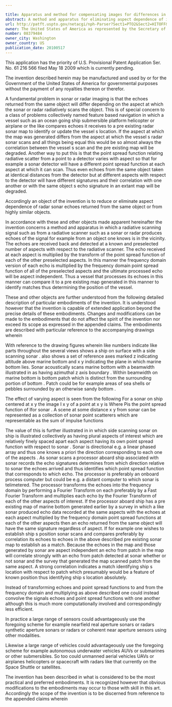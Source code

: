 ```yaml
---

title: Apparatus and method for compensating images for differences in aspect
abstract: A method and apparatus for eliminating aspect dependence of images generated by a radiative scanner such as a radar, sonar, or the like. Echoes from the scanner are received back and detected at a known and preselected number of aspects. The echo received at each aspect is multiplied by the transform of the point spread function of each of the other preselected aspects. In this manner, the frequency domain version of each echo is multiplied by the frequency domain point spread function of all of the preselected aspects, and the ultimate processed echo will be aspect independent.
url: http://patft.uspto.gov/netacgi/nph-Parser?Sect1=PTO2&Sect2=HITOFF&p=1&u=%2Fnetahtml%2FPTO%2Fsearch-adv.htm&r=1&f=G&l=50&d=PALL&S1=08379484&OS=08379484&RS=08379484
owner: The United States of America as represented by the Secretary of the Navy
number: 08379484
owner_city: Washington
owner_country: US
publication_date: 20100517
---
```

This application has the priority of U.S. Provisional Patent Application Ser. No. 61 216 566 filed May 18 2009 which is currently pending.

The invention described herein may be manufactured and used by or for the Government of the United States of America for governmental purposes without the payment of any royalties thereon or therefor.

A fundamental problem in sonar or radar imaging is that the echoes returned from the same object will differ depending on the aspect at which the sonar or radar radiatively scans the object. This is of special concern to a class of problems collectively named feature based navigation in which a vessel such as an ocean going ship submersible platform helicopter or airplane or the like compares echoes it receives to a pre existing radar sonar map to identify or update the vessel s location. If the aspect at which the map was generated differs from the aspect at which the vessel s radar sonar scans and all things being equal this would be so almost always the correlation between the vessel s scan and the pre existing map will be degraded. Another way to put this is that the point spread function relating radiative scatter from a point to a detector varies with aspect so that for example a sonar detector will have a different point spread function at each aspect at which it can scan. Thus even echoes from the same object taken at identical distances from the detector but at different aspects with respect to the detector will have different signatures and their correlation with one another or with the same object s echo signature in an extant map will be degraded.

Accordingly an object of the invention is to reduce or eliminate aspect dependence of radar sonar echoes returned from the same object or from highly similar objects.

In accordance with these and other objects made apparent hereinafter the invention concerns a method and apparatus in which a radiative scanning signal such as from a radiative scanner such as a sonar or radar produces echoes of the signal for example from an object one knows is in the vicinity. The echoes are received back and detected at a known and preselected number of aspects with respect to the radiative scanner. The echo received at each aspect is multiplied by the transform of the point spread function of each of the other preselected aspects. In this manner the frequency domain version of each echo is multiplied by the frequency domain point spread function of all of the preselected aspects and the ultimate processed echo will be aspect independent. Thus a vessel that processes its echoes in this manner can compare it to a pre existing map generated in this manner to identify matches thus determining the position of the vessel.

These and other objects are further understood from the following detailed description of particular embodiments of the invention. It is understood however that the invention is capable of extended application beyond the precise details of these embodiments. Changes and modifications can be made to the embodiments that do not affect the spirit of the invention nor exceed its scope as expressed in the appended claims. The embodiments are described with particular reference to the accompanying drawings wherein 

With reference to the drawing figures wherein like numbers indicate like parts throughout the several views shows a ship on surface with a side scanning sonar . also shows a set of reference axes marked z indicating altitude above marine bottom and x y indicating the plane in which marine bottom lies. Sonar acoustically scans marine bottom with a beamwidth illustrated in as having azimuthal z axis boundary . Within beamwidth on marine bottom is bottom patch which is distinct from the surrounding portion of bottom . Patch could be for example areas of sea shells or pebbles surrounded by an otherwise sandy bottom .

The effect of varying aspect is seen from the following For a sonar on ship centered at x y the image I x y of a point at x y is Where Pis the point spread function of Ifor sonar . A scene at some distance x y from sonar can be represented as a collection of sonar point scatterers which are representable as the sum of impulse functions 

The value of this is further illustrated in in which side scanning sonar on ship is illustrated collectively as having plural aspects of interest which are relatively finely spaced apart each aspect having its own point spread function with respect to sonar . Sonar is directional e.g. a linear phased array and thus one knows a priori the direction corresponding to each one of the aspects . As sonar scans a processor aboard ship associated with sonar records the echo signatures determines from which direction relative to sonar the echoes arrived and thus identifies which point spread function that corresponds to which echo. The processor is preferably an onboard process computer but could be e.g. a distant computer to which sonar is telimetered. The processor transforms the echoes into the frequency domain by performing a Fourier Transform on each preferably by a Fast Fourier Transform and multiplies each echo by the Fourier Transform of each of the other aspects of interest. If the processor aboard ship has a pre existing map of marine bottom generated earlier by a survey in which a like sonar produced echo data recorded at the same aspects with the echoes at each aspect multiplied by the frequency domain point spread functions at each of the other aspects then an echo returned from the same object will have the same signature regardless of aspect. If for example one wishes to establish ship s position sonar scans and compares preferably by correlation its echoes to echoes in the above described pre existing sonar map to establish as a match. Because the echoes in the map and those generated by sonar are aspect independent an echo from patch in the map will correlate strongly with an echo from patch detected at sonar whether or not sonar and the survey that generated the map scanned patch from the same aspect. A strong correlation indicates a match identifying ship s location with respect to patch which presumably would be a feature of known position thus identifying ship s location absolutely.

Instead of transforming echoes and point spread functions to and from the frequency domain and multiplying as above described one could instead convolve the signals echoes and point spread functions with one another although this is much more computationally involved and correspondingly less efficient.

In practice a large range of sensors could advantageously use the foregoing scheme for example nearfield real aperture sonars or radars synthetic aperture sonars or radars or coherent near aperture sensors using other modalities.

Likewise a large range of vehicles could advantageously use the foregoing scheme for example autonomous underwater vehicles AUVs or submarines or other submersibles. So too could unmanned aerial vehicles UAVs or airplanes helicopters or spacecraft with radars like that currently on the Space Shuttle or satellites.

The invention has been described in what is considered to be the most practical and preferred embodiments. It is recognized however that obvious modifications to the embodiments may occur to those with skill in this art. Accordingly the scope of the invention is to be discerned from reference to the appended claims wherein 

